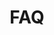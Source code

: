 ---
layout: default
title: FAQ
nav_order: 5
has_children: true
has_toc: true
description: Frequently Asked Questions
---